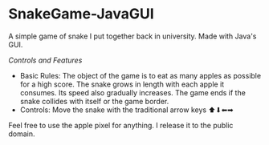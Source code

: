 # SnakeGame-JavaGUI
A simple game of snake I put together back in university. Made with Java's GUI.

*Controls and Features*
- Basic Rules: The object of the game is to eat as many apples as possible for a high score. The snake grows in length with each apple it consumes. Its speed also gradually increases. The game ends if the snake collides with itself or the game border.
- Controls: Move the snake with the traditional arrow keys ⬆⬇⬅➡

Feel free to use the apple pixel for anything. I release it to the public domain.
